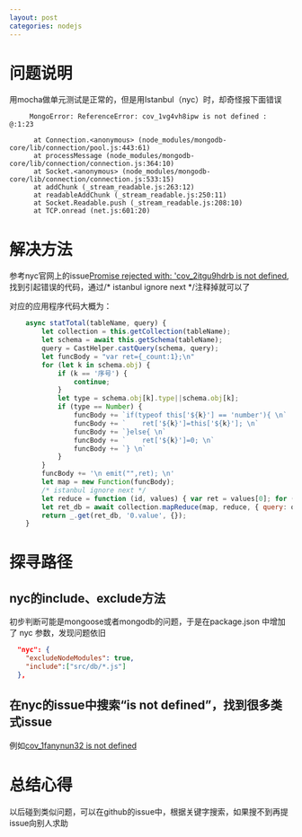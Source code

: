 ```yaml
---
layout: post
categories: nodejs
---
```


# 问题说明
用mocha做单元测试是正常的，但是用Istanbul（nyc）时，却奇怪报下面错误

```
     MongoError: ReferenceError: cov_1vg4vh8ipw is not defined :
@:1:23

      at Connection.<anonymous> (node_modules/mongodb-core/lib/connection/pool.js:443:61)
      at processMessage (node_modules/mongodb-core/lib/connection/connection.js:364:10)
      at Socket.<anonymous> (node_modules/mongodb-core/lib/connection/connection.js:533:15)
      at addChunk (_stream_readable.js:263:12)
      at readableAddChunk (_stream_readable.js:250:11)
      at Socket.Readable.push (_stream_readable.js:208:10)
      at TCP.onread (net.js:601:20)
```


# 解决方法

参考nyc官网上的issue[Promise rejected with: 'cov_2itgu9hdrb is not defined](https://github.com/istanbuljs/nyc/issues/514), 找到引起错误的代码，通过/* istanbul ignore next */注释掉就可以了


对应的应用程序代码大概为：
```js
    async statTotal(tableName, query) {
        let collection = this.getCollection(tableName);
        let schema = await this.getSchema(tableName);
        query = CastHelper.castQuery(schema, query);
        let funcBody = "var ret={_count:1};\n"
        for (let k in schema.obj) {
            if (k == '序号') {
                continue;
            }
            let type = schema.obj[k].type||schema.obj[k];
            if (type == Number) {
                funcBody += `if(typeof this['${k}'] == 'number'){ \n`
                funcBody += `    ret['${k}']=this['${k}']; \n`
                funcBody += `}else{ \n`
                funcBody += `    ret['${k}']=0; \n`
                funcBody += `} \n`
            }
        }
        funcBody += '\n emit("",ret); \n'
        let map = new Function(funcBody);
        /* istanbul ignore next */
        let reduce = function (id, values) { var ret = values[0]; for (let i = 1; i < values.length; i++) { for (let k in ret) { ret[k] += values[i][k]; } } return ret; };
        let ret_db = await collection.mapReduce(map, reduce, { query: query, out: { inline: 1 } });
        return _.get(ret_db, '0.value', {});
    }
```

# 探寻路径

## nyc的include、exclude方法

初步判断可能是mongoose或者mongodb的问题，于是在package.json 中增加了 nyc 参数，发现问题依旧
```json
  "nyc": {
    "excludeNodeModules": true,
    "include":["src/db/*.js"]
  },
```

## 在nyc的issue中搜索“is not defined”，找到很多类式issue

例如[cov_1fanynun32 is not defined](https://github.com/istanbuljs/nyc/issues/629)

# 总结心得

以后碰到类似问题，可以在github的issue中，根据关键字搜索，如果搜不到再提issue向别人求助